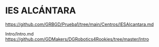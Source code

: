 # IES ALCÁNTARA
https://github.com/GRBGD/Prueba1/tree/main/Centros/IESAlcantara.md




Intro/Intro.md
https://github.com/GDMakers/DGRobotics4Rookies/tree/master/Intro
